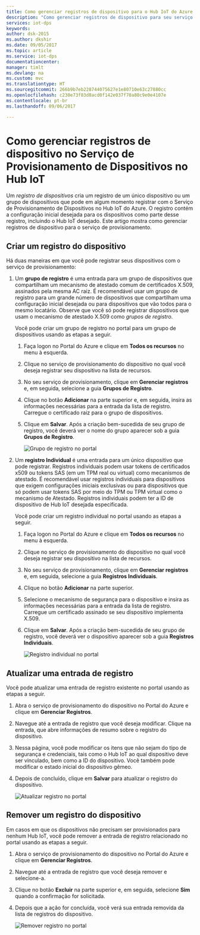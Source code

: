 ```yaml
---
title: Como gerenciar registros de dispositivo para o Hub IoT do Azure | Microsoft Docs
description: "Como gerenciar registros de dispositivo para seu serviço DPS no Portal do Azure"
services: iot-dps
keywords: 
author: dsk-2015
ms.author: dkshir
ms.date: 09/05/2017
ms.topic: article
ms.service: iot-dps
documentationcenter: 
manager: timlt
ms.devlang: na
ms.custom: mvc
ms.translationtype: HT
ms.sourcegitcommit: 266b9b7eb228744075627e1e80710e63c27880cc
ms.openlocfilehash: c230e73f83d8acd0f142e037f70a80c9e0e4107e
ms.contentlocale: pt-br
ms.lasthandoff: 09/06/2017

---
```


# <a name="how-to-manage-device-enrollments-in-the-iot-hub-device-provisioning-service"></a>Como gerenciar registros de dispositivo no Serviço de Provisionamento de Dispositivos no Hub IoT

Um *registro de dispositivos* cria um registro de um único dispositivo ou um grupo de dispositivos que pode em algum momento registrar com o Serviço de Provisionamento de Dispositivos no Hub IoT do Azure. O registro contém a configuração inicial desejada para os dispositivos como parte desse registro, incluindo o Hub IoT desejado. Este artigo mostra como gerenciar registros de dispositivo para o serviço de provisionamento.


## <a name="create-a-device-enrollment"></a>Criar um registro do dispositivo

Há duas maneiras em que você pode registrar seus dispositivos com o serviço de provisionamento:

1. Um **grupo de registro** é uma entrada para um grupo de dispositivos que compartilham um mecanismo de atestado comum de certificados X.509, assinados pela mesma AC raiz. É recomendável usar um grupo de registro para um grande número de dispositivos que compartilham uma configuração inicial desejada ou para dispositivos que vão todos para o mesmo locatário. Observe que você só pode registrar dispositivos que usam o mecanismo de atestado X.509 como *grupos de registro*. 

    Você pode criar um grupo de registro no portal para um grupo de dispositivos usando as etapas a seguir.

    1. Faça logon no Portal do Azure e clique em **Todos os recursos** no menu à esquerda.
    2. Clique no serviço de provisionamento do dispositivo no qual você deseja registrar seu dispositivo na lista de recursos.
    3. No seu serviço de provisionamento, clique em **Gerenciar registros** e, em seguida, selecione a guia **Grupos de Registro**.
    4. Clique no botão **Adicionar** na parte superior e, em seguida, insira as informações necessárias para a entrada da lista de registro. Carregue o certificado raiz para o grupo de dispositivos. 
    5. Clique em **Salvar**. Após a criação bem-sucedida de seu grupo de registro, você deverá ver o nome do grupo aparecer sob a guia **Grupos de Registro**. 

        ![Grupo de registro no portal](./media/how-to-manage-enrollments/group-enrollment.png)

    
2. Um **registro Individual** é uma entrada para um único dispositivo que pode registrar. Registros individuais podem usar tokens de certificados x509 ou tokens SAS (em um TPM real ou virtual) como mecanismos de atestado. É recomendável usar registros individuais para dispositivos que exigem configurações iniciais exclusivas ou para dispositivos que só podem usar tokens SAS por meio do TPM ou TPM virtual como o mecanismo de Atestado. Registros individuais podem ter a ID de dispositivo de Hub IoT desejada especificada.

    Você pode criar um registro individual no portal usando as etapas a seguir. 

    1. Faça logon no Portal do Azure e clique em **Todos os recursos** no menu à esquerda.
    2. Clique no serviço de provisionamento do dispositivo no qual você deseja registrar seu dispositivo na lista de recursos.
    3. No seu serviço de provisionamento, clique em **Gerenciar registros** e, em seguida, selecione a guia **Registros Individuais**.
    4. Clique no botão **Adicionar** na parte superior. 
    5. Selecione o mecanismo de segurança para o dispositivo e insira as informações necessárias para a entrada da lista de registro. Carregue um certificado assinado se seu dispositivo implementa X.509. 
    6. Clique em **Salvar**. Após a criação bem-sucedida de seu grupo de registro, você deverá ver o dispositivo aparecer sob a guia **Registros Individuais**. 

        ![Registro individual no portal](./media/how-to-manage-enrollments/individual-enrollment.png)


## <a name="update-an-enrollment-entry"></a>Atualizar uma entrada de registro
Você pode atualizar uma entrada de registro existente no portal usando as etapas a seguir.

1. Abra o serviço de provisionamento do dispositivo no Portal do Azure e clique em **Gerenciar Registros**. 
2. Navegue até a entrada de registro que você deseja modificar. Clique na entrada, que abre informações de resumo sobre o registro do dispositivo. 
3. Nessa página, você pode modificar os itens que não sejam do tipo de segurança e credenciais, tais como o Hub IoT ao qual dispositivo deve ser vinculado, bem como a ID do dispositivo. Você também pode modificar o estado inicial do dispositivo gêmeo. 
4. Depois de concluído, clique em **Salvar** para atualizar o registro do dispositivo. 

    ![Atualizar registro no portal](./media/how-to-manage-enrollments/update-enrollment.png)


## <a name="remove-a-device-enrollment"></a>Remover um registro do dispositivo
Em casos em que os dispositivos não precisam ser provisionados para nenhum Hub IoT, você pode remover a entrada de registro relacionado no portal usando as etapas a seguir.

1. Abra o serviço de provisionamento do dispositivo no Portal do Azure e clique em **Gerenciar Registros**. 
2. Navegue até a entrada de registro que você deseja remover e selecione-a. 
3. Clique no botão **Excluir** na parte superior e, em seguida, selecione **Sim** quando a confirmação for solicitada. 
5. Depois que a ação for concluída, você verá sua entrada removida da lista de registros do dispositivo. 
 
    ![Remover registro no portal](./media/how-to-manage-enrollments/remove-enrollment.png)




